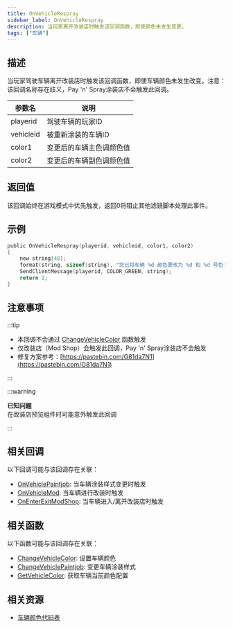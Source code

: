 ```yaml
---
title: OnVehicleRespray
sidebar_label: OnVehicleRespray
description: 当玩家离开改装店时触发该回调函数，即使颜色未发生变更。
tags: ["车辆"]
---
```


## 描述

当玩家驾驶车辆离开改装店时触发该回调函数，即使车辆颜色未发生改变。注意：该回调名称存在歧义，Pay 'n' Spray涂装店不会触发此回调。

| 参数名    | 说明                     |
| --------- | ------------------------ |
| playerid  | 驾驶车辆的玩家ID         |
| vehicleid | 被重新涂装的车辆ID       |
| color1    | 变更后的车辆主色调颜色值 |
| color2    | 变更后的车辆副色调颜色值 |

## 返回值

该回调始终在游戏模式中优先触发，返回0将阻止其他滤镜脚本处理此事件。

## 示例

```c
public OnVehicleRespray(playerid, vehicleid, color1, color2)
{
    new string[48];
    format(string, sizeof(string), "您已将车辆 %d 颜色更改为 %d 和 %d 号色！", vehicleid, color1, color2);
    SendClientMessage(playerid, COLOR_GREEN, string);
    return 1;
}
```

## 注意事项

:::tip

- 本回调不会通过 [ChangeVehicleColor](../functions/ChangeVehicleColor) 函数触发
- 仅改装店（Mod Shop）会触发此回调，Pay 'n' Spray涂装店不会触发
- 修复方案参考：[https://pastebin.com/G81da7N1](https://pastebin.com/G81da7N1)

:::

:::warning

**已知问题**  
在改装店预览组件时可能意外触发此回调

:::

## 相关回调

以下回调可能与该回调存在关联：

- [OnVehiclePaintjob](OnVehiclePaintjob): 当车辆涂装样式变更时触发
- [OnVehicleMod](OnVehicleMod): 当车辆进行改装时触发
- [OnEnterExitModShop](OnEnterExitModShop): 当车辆进入/离开改装店时触发

## 相关函数

以下函数可能与该回调存在关联：

- [ChangeVehicleColor](../functions/ChangeVehicleColor): 设置车辆颜色
- [ChangeVehiclePaintjob](../functions/ChangeVehiclePaintjob): 变更车辆涂装样式
- [GetVehicleColor](../functions/GetVehicleColor): 获取车辆当前颜色配置

## 相关资源

- [车辆颜色代码表](../resources/vehiclecolors)
